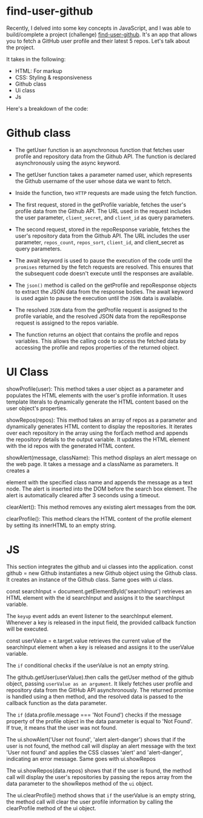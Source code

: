 # find-user-github

Recently, I delved into some key concepts in JavaScript, and I was able to build/complete a project (challenge) [find-user-github](https://user-findr-github.netlify.app/). It's an app that allows you to fetch a GitHub user profile and their latest 5 repos. Let's talk about the project.

It takes in the following:
- HTML: For markup
- CSS: Styling & responsiveness
- Github class
- Ui class
- Js

Here's a breakdown of the code:
# Github class
- The getUser function is an asynchronous function that fetches user profile and repository data from the Github API. The function is declared asynchronously using the async keyword.

- The getUser function takes a parameter named user, which represents the Github username of the user whose data we want to fetch.

- Inside the function, two `HTTP` requests are made using the fetch function.

- The first request, stored in the getProfile variable, fetches the user's profile data from the Github API. The URL used in the request includes the user parameter, `client_secret`, and `client_id` as query parameters.

 - The second request, stored in the repoResponse variable, fetches the user's repository data from the Github API. The URL includes the user parameter, `repos_count`, `repos_sort`, `client_id`, and client_secret as query parameters.

- The await keyword is used to pause the execution of the code until the `promises` returned by the fetch requests are resolved. This ensures that the subsequent code doesn't execute until the responses are available.

- The `json()` method is called on the getProfile and repoResponse objects to extract the JSON data from the response bodies. The await keyword is used again to pause the execution until the `JSON` data is available.

- The resolved `JSON` data from the getProfile request is assigned to the profile variable, and the resolved JSON data from the repoResponse request is assigned to the repos variable.

- The function returns an object that contains the profile and repos variables. This allows the calling code to access the fetched data by accessing the profile and repos properties of the returned object.

# UI Class
showProfile(user): This method takes a user object as a parameter and populates the HTML elements with the user's profile information. It uses template literals to dynamically generate the HTML content based on the user object's properties.

showRepos(repos): This method takes an array of repos as a parameter and dynamically generates HTML content to display the repositories. It iterates over each repository in the array using the forEach method and appends the repository details to the output variable. It updates the HTML element with the id repos with the generated HTML content.

showAlert(message, className): This method displays an alert message on the web page. It takes a message and a className as parameters. It creates a <div> element with the specified class name and appends the message as a text node. The alert is inserted into the DOM before the search box element. The alert is automatically cleared after 3 seconds using a timeout.

clearAlert(): This method removes any existing alert messages from the `DOM`.

clearProfile(): This method clears the HTML content of the profile element by setting its innerHTML to an empty string.

# JS 
This section integrates the github and ui classes into the application.
const github = new Github instantiates a new Github object using the Github class. It creates an instance of the Github class. Same goes with ui class.

const searchInput = document.getElementById('searchInput') retrieves an HTML element with the id searchInput and assigns it to the searchInput variable. 

The `keyup` event adds an event listener to the searchInput element. Whenever a key is released in the input field, the provided callback function will be executed.

const userValue = e.target.value retrieves the current value of the searchInput element when a key is released and assigns it to the userValue variable.

The `if` conditional checks if the userValue is not an empty string.

The github.getUser(userValue).then calls the getUser method of the github object, passing `userValue as an argument`. It likely fetches user profile and repository data from the GitHub API asynchronously. The returned promise is handled using a then method, and the resolved data is passed to the callback function as the data parameter. 

The `if` (data.profile.message === 'Not Found') checks if the message property of the profile object in the data parameter is equal to 'Not Found'. If true, it means that the user was not found. 

The ui.showAlert('User not found', 'alert alert-danger') shows that if the user is not found, the method call will display an alert message with the text 'User not found' and applies the CSS classes 'alert' and 'alert-danger', indicating an error message. Same goes with ui.showRepos

The ui.showRepos(data.repos) shows that if the user is found, the method call will display the user's repositories by passing the repos array from the data parameter to the showRepos method of the `ui` object.

The ui.clearProfile() method shows that `if` the userValue is an empty string, the method call will clear the user profile information by calling the clearProfile method of the ui object.
